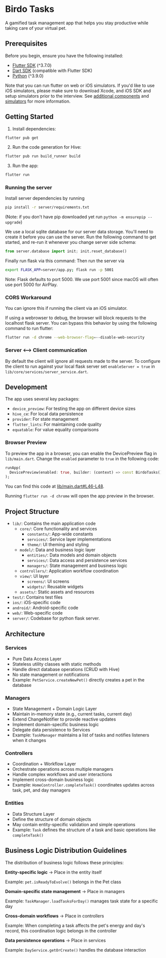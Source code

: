 # Birdo Tasks
A gamified task management app that helps you stay productive while taking care of your virtual pet. 

## Prerequisites
Before you begin, ensure you have the following installed:
- [Flutter SDK](https://flutter.dev/docs/get-started/install) (^3.7.0)
- [Dart SDK](https://dart.dev/get-dart) (compatible with Flutter SDK)
- [Python](https://www.python.org/downloads/) (^3.9.0)

Note that you can run flutter on web or iOS simulators. If you'd like to use iOS simulators, please make sure to download Xcode, and iOS SDK and setup simulators prior to the interview. See [additional components](https://developer.apple.com/documentation/xcode/downloading-and-installing-additional-xcode-components) and [simulators](https://developer.apple.com/documentation/xcode/running-your-app-in-simulator-or-on-a-device) for more information.

## Getting Started

1. Install dependencies:
```bash
flutter pub get
```

2. Run the code generation for Hive:
```bash
flutter pub run build_runner build
```

3. Run the app:
```bash
flutter run
```

### Running the server
Install server dependencies by running 
```bash 
pip install -r server/requirements.txt
```
(Note: if you don't have pip downloaded yet run `python -m ensurepip --upgrade`)

We use a local sqlite database for our server data storage. You'll need to create it before you can use the server. Run the following command
to get started, and re-run it whenever you change server side schema:
```python
from server.database import init; init.reset_database()
```

Finally run flask via this command:
Then run the server via 
```bash 
export FLASK_APP=server/app.py; flask run -p 5001
```

Note: Flask defaults to port 5000. We use port 5001 since macOS will often use port 5000 for AirPlay.

### CORS Workaround
You can ignore this if running the client via an iOS simulator.

If using a webrowser to debug, the browser will block requests to the localhost flask server. You can bypass this behavior by using the following
command to run flutter:
```bash
flutter run -d chrome --web-browser-flag=--disable-web-security
```


### Server <--> Client communication
By default the client will ignore all requests made to the server.
To configure the client to run against your local flask server set `enableServer = true` in `lib/core/services/server_service.dart`.

## Development

The app uses several key packages:
- `device_preview`: For testing the app on different device sizes
- `hive_ce`: For local data persistence
- `provider`: For state management
- `flutter_lints`: For maintaining code quality
- `equatable`: For value equality comparisons

### Browser Preview
To preview the app in a browser, you can enable the DevicePreview flag in `lib/main.dart`. Change the `enabled` parameter to `true` in the following code:

```dart
runApp(
  DevicePreview(enabled: true, builder: (context) => const BirdoTasks()),
);
```

You can find this code at [lib/main.dart#L46-L48](https://github.com/Finch-Care/finch-eng-onsite/blob/main/lib/main.dart#L87-L89).

Running `flutter run -d chrome` will open the app preview in the browser.

## Project Structure

- `lib/`: Contains the main application code
  - `core/`: Core functionality and services
    - `constants/`: App-wide constants
    - `services/`: Service layer implementations
    - `theme/`: UI theming and styling
  - `model/`: Data and business logic layer
    - `entities/`: Data models and domain objects
    - `services/`: Data access and persistence services
    - `managers/`: State management and business logic
  - `controllers/`: Application workflow coordination
  - `view/`: UI layer
    - `screens/`: UI screens
    - `widgets/`: Reusable widgets
  - `assets/`: Static assets and resources
- `test/`: Contains test files
- `ios/`: iOS-specific code
- `android/`: Android-specific code
- `web/`: Web-specific code
- `server/`: Codebase for python flask server. 

## Architecture
### Services
- Pure Data Access Layer
- Stateless utility classes with static methods
- Handle direct database operations (CRUD with Hive)
- No state management or notifications
- Example: `PetService.createNewPet()` directly creates a pet in the database
### Managers
- State Management + Domain Logic Layer
- Maintain in-memory state (e.g., current tasks, current day)
- Extend ChangeNotifier to provide reactive updates
- Implement domain-specific business logic
- Delegate data persistence to Services
- Example: `TaskManager` maintains a list of tasks and notifies listeners when it changes
### Controllers
- Coordination + Workflow Layer
- Orchestrate operations across multiple managers
- Handle complex workflows and user interactions
- Implement cross-domain business logic
- Example: `HomeController.completeTask()` coordinates updates across task, pet, and day managers
### Entities
- Data Structure Layer
- Define the structure of domain objects
- May contain entity-specific validation and simple operations
- Example: `Task` defines the structure of a task and basic operations like `completeTask()`

## Business Logic Distribution Guidelines
The distribution of business logic follows these principles:

**Entity-specific logic** → Place in the entity itself

Example: `pet.isReadyToEvolve()` belongs in the Pet class

**Domain-specific state management** → Place in managers

Example: `TaskManager.loadTasksForDay()` manages task state for a specific day

**Cross-domain workflows** → Place in controllers

Example: When completing a task affects the pet's energy and day's record, this coordination logic belongs in the controller

**Data persistence operations** → Place in services

Example: `DayService.getOrCreate()` handles the database interaction
